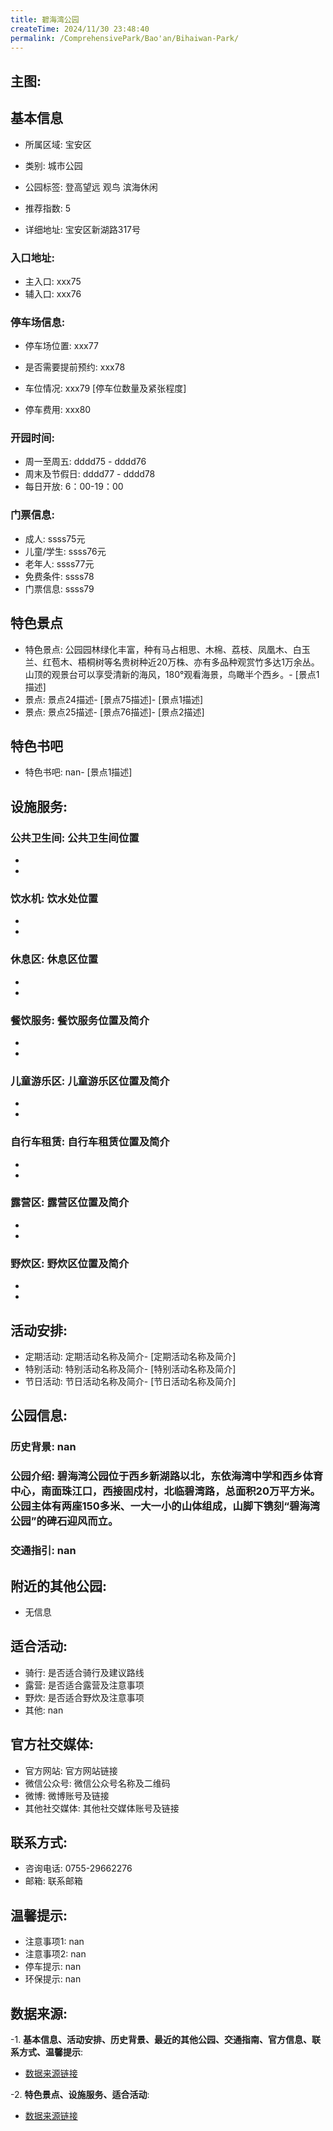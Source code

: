 ```yaml
---
title: 碧海湾公园
createTime: 2024/11/30 23:48:40
permalink: /ComprehensivePark/Bao'an/Bihaiwan-Park/
---
```


<!-- ## 游玩路径: -->

## 主图:
<ImageCard
image="https://cgj.sz.gov.cn/img/4/4005/4005799/10774862.png"
title= "碧海湾公园"
description= "碧海湾公园位于西乡新湖路以北，东依海湾中学和西乡体育中心，南面珠江口，西接固戍村，北临碧湾路，总面积20万平方米。公园主体有两座150多米、一大一小的山体组成，"
date="2024/11/30"
href="/"
author="深圳公园"
/>

## 基本信息

- 所属区域: 宝安区

- 类别: 城市公园

- 公园标签: 登高望远 观鸟 滨海休闲

- 推荐指数: 5

- 详细地址: 宝安区新湖路317号

### 入口地址:
- 主入口: xxx75
- 辅入口: xxx76
### 停车场信息:
- 停车场位置: xxx77

- 是否需要提前预约: xxx78

- 车位情况: xxx79 [停车位数量及紧张程度]

- 停车费用: xxx80

### 开园时间:
- 周一至周五: dddd75 - dddd76
- 周末及节假日: dddd77 - dddd78
- 每日开放: 6：00-19：00

### 门票信息:
- 成人: ssss75元
- 儿童/学生: ssss76元
- 老年人: ssss77元
- 免费条件: ssss78
- 门票信息: ssss79
## 特色景点
- 特色景点: 公园园林绿化丰富，种有马占相思、木棉、荔枝、凤凰木、白玉兰、红苞木、梧桐树等名贵树种近20万株、亦有多品种观赏竹多达1万余丛。山顶的观景台可以享受清新的海风，180°观看海景，鸟瞰半个西乡。- [景点1描述]
- 景点: 景点24描述- [景点75描述]- [景点1描述]
- 景点: 景点25描述- [景点76描述]- [景点2描述]
## 特色书吧
- 特色书吧: nan- [景点1描述]
## 设施服务:
### 公共卫生间: 公共卫生间位置
- 
- 
### 饮水机: 饮水处位置
- 
- 
### 休息区: 休息区位置
- 
- 
### 餐饮服务: 餐饮服务位置及简介
- 
- 
### 儿童游乐区: 儿童游乐区位置及简介
- 
- 
### 自行车租赁: 自行车租赁位置及简介
- 
- 
### 露营区: 露营区位置及简介
- 
- 
### 野炊区: 野炊区位置及简介

- 
- 
## 活动安排:
- 定期活动: 定期活动名称及简介- [定期活动名称及简介]
- 特别活动: 特别活动名称及简介- [特别活动名称及简介]
- 节日活动: 节日活动名称及简介- [节日活动名称及简介]
## 公园信息:
### 历史背景: nan
### 公园介绍: 碧海湾公园位于西乡新湖路以北，东依海湾中学和西乡体育中心，南面珠江口，西接固戍村，北临碧湾路，总面积20万平方米。公园主体有两座150多米、一大一小的山体组成，山脚下镌刻“碧海湾公园”的碑石迎风而立。
### 交通指引: nan

## 附近的其他公园:
- 无信息

## 适合活动:
- 骑行: 是否适合骑行及建议路线
- 露营: 是否适合露营及注意事项
- 野炊: 是否适合野炊及注意事项
- 其他: nan

## 官方社交媒体:
- 官方网站: 官方网站链接
- 微信公众号: 微信公众号名称及二维码
- 微博: 微博账号及链接
- 其他社交媒体: 其他社交媒体账号及链接

## 联系方式:
- 咨询电话: 0755-29662276
- 邮箱: 联系邮箱

## 温馨提示:
- 注意事项1: nan
- 注意事项2: nan
- 停车提示: nan
- 环保提示: nan

## 数据来源:
-1. **基本信息、活动安排、历史背景、最近的其他公园、交通指南、官方信息、联系方式、温馨提示**:
- [数据来源链接](https://cgj.sz.gov.cn/xsmh/gysz/csgy/content/post_10774862.html)

-2. **特色景点、设施服务、适合活动**:
- [数据来源链接](https://cgj.sz.gov.cn/xsmh/gysz/csgy/content/post_10774862.html)

